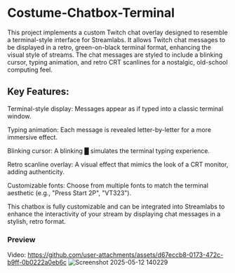 # Costume-Chatbox-Terminal
This project implements a custom Twitch chat overlay designed to resemble a terminal-style interface for Streamlabs. It allows Twitch chat messages to be displayed in a retro, green-on-black terminal format, enhancing the visual style of streams. The chat messages are styled to include a blinking cursor, typing animation, and retro CRT scanlines for a nostalgic, old-school computing feel.

## Key Features:
Terminal-style display: Messages appear as if typed into a classic terminal window.

Typing animation: Each message is revealed letter-by-letter for a more immersive effect.

Blinking cursor: A blinking █ simulates the terminal typing experience.

Retro scanline overlay: A visual effect that mimics the look of a CRT monitor, adding authenticity.

Customizable fonts: Choose from multiple fonts to match the terminal aesthetic (e.g., "Press Start 2P", "VT323").

This chatbox is fully customizable and can be integrated into Streamlabs to enhance the interactivity of your stream by displaying chat messages in a stylish, retro format.

### Preview
Video: https://github.com/user-attachments/assets/d67eccb8-0173-472c-b9ff-0b0222a0eb6c
![Screenshot 2025-05-12 140229](https://github.com/user-attachments/assets/0a98b983-5556-45ac-a995-1c50c7c08a3c)
